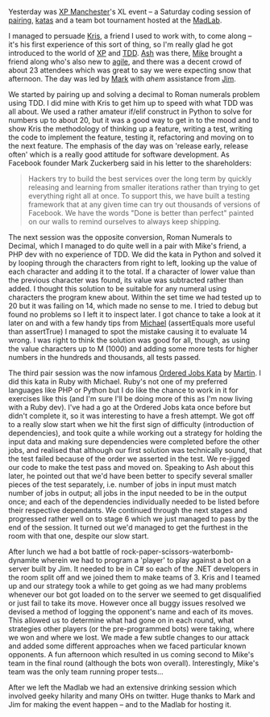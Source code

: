 Yesterday was [XP Manchester](http://xpmanchester.wordpress.com/)'s XL event – a Saturday coding
session of [pairing](http://en.wikipedia.org/wiki/Pair_programming),
[katas](http://en.wikipedia.org/wiki/Kata_(programming)) and a team bot tournament hosted at the
[MadLab](http://www.madlab.org.uk/).

I managed to persuade [Kris](http://twitter.com/KrisChalmers), a friend I used to work with, to come
along – it's his first experience of this sort of thing, so I'm really glad he got introduced to the
world of [XP](http://en.wikipedia.org/wiki/Extreme_programming) and
[TDD](http://en.wikipedia.org/wiki/Test-driven_development).
[Ash](http://twitter.com/wisemonkeyash) was there, [Mike](http://twitter.com/M1ke) brought a friend
along who's also new to [agile](http://en.wikipedia.org/wiki/Agile_software_development), and there
was a decent crowd of about 23 attendees which was great to say we were expecting snow that
afternoon. The day was led by [Mark](http://twitter.com/markkirschstein) with *ahem* assistance
from [Jim](http://twitter.com/JimmBob).

We started by pairing up and solving a decimal to Roman numerals problem using TDD. I did mine with
Kris to get him up to speed with what TDD was all about. We used a rather amateur if/elif construct
in Python to solve for numbers up to about 20, but it was a good way to get in to the mood and to
show Kris the methodology of thinking up a feature, writing a test, writing the code to implement
the feature, testing it, refactoring and moving on to the next feature. The emphasis of the day was
on 'release early, release often' which is a really good attitude for software development. As
Facebook founder Mark Zuckerberg said in his letter to the shareholders:

> Hackers try to build the best services over the long term by quickly releasing and learning from
> smaller iterations rather than trying to get everything right all at once. To support this, we
> have built a testing framework that at any given time can try out thousands of versions of
> Facebook. We have the words "Done is better than perfect" painted on our walls to remind ourselves
> to always keep shipping.

The next session was the opposite conversion, Roman Numerals to Decimal, which I managed to do quite
well in a pair with Mike's friend, a PHP dev with no experience of TDD. We did the kata in Python
and solved it by looping through the characters from right to left, looking up the value of each
character and adding it to the total. If a character of lower value than the previous character was
found, its value was subtracted rather than added. I thought this solution to be suitable for any
numeral using characters the program knew about. Within the set time we had tested up to 20 but it
was failing on 14, which made no sense to me. I tried to debug but found no problems so I left it to
inspect later. I got chance to take a look at it later on and with a few handy tips from
[Michael](http://twitter.com/michaelj) (assertEquals more useful than assertTrue) I managed to spot
the mistake causing it to evaluate 14 wrong. I was right to think the solution was good for all,
though, as using the value characters up to M (1000) and adding some more tests for higher numbers
in the hundreds and thousands, all tests passed.

The third pair session was the now infamous [Ordered Jobs
Kata](http://invalidcast.com/2011/09/the-ordered-jobs-kata) by
[Martin](http://twitter.com/martinrue). I did this kata in Ruby with Michael. Ruby's not one of my
preferred languages like PHP or Python but I do like the chance to work in it for exercises like
this (and I'm sure I'll be doing more of this as I'm now living with a Ruby dev). I've had a go at
the Ordered Jobs kata once before but didn't complete it, so it was interesting to have a fresh
attempt. We got off to a really slow start when we hit the first sign of difficulty (introduction of
dependencies), and took quite a while working out a strategy for holding the input data and making
sure dependencies were completed before the other jobs, and realised that although our first
solution was technically sound, that the test failed because of the order we asserted in the test.
We re-jigged our code to make the test pass and moved on. Speaking to Ash about this later, he
pointed out that we'd have been better to specify several smaller pieces of the test separately,
i.e. number of jobs in input must match number of jobs in output; all jobs in the input needed to be
in the output once; and each of the dependencies individually needed to be listed before their
respective dependants. We continued through the next stages and progressed rather well on to stage 6
which we just managed to pass by the end of the session. It turned out we'd managed to get the
furthest in the room with that one, despite our slow start.

After lunch we had a bot battle of rock-paper-scissors-waterbomb-dynamite wherein we had to program
a 'player' to play against a bot on a server built by Jim. It needed to be in C# so each of the .NET
developers in the room split off and we joined them to make teams of 3. Kris and I teamed up and our
strategy took a while to get going as we had many problems whenever our bot got loaded on to the
server we seemed to get disqualified or just fail to take its move. However once all buggy issues
resolved we devised a method of logging the opponent's name and each of its moves. This allowed us
to determine what had gone on in each round, what strategies other players (or the pre-programmed
bots) were taking, where we won and where we lost. We made a few subtle changes to our attack and
added some different approaches when we faced particular known opponents. A fun afternoon which
resulted in us coming second to Mike's team in the final round (although the bots won overall).
Interestingly, Mike's team was the only team running proper tests...

After we left the Madlab we had an extensive drinking session which involved geeky hilarity and many
OHs on twitter. Huge thanks to Mark and Jim for making the event happen – and to the Madlab for
hosting it.
